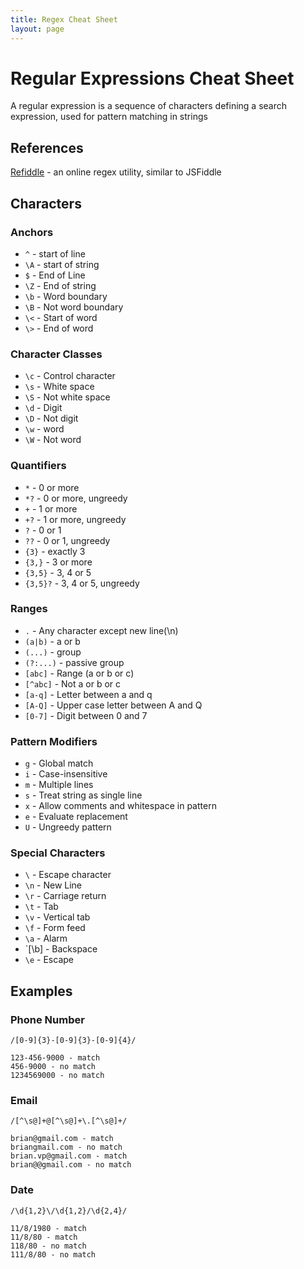 ```yaml
---
title: Regex Cheat Sheet
layout: page
---
```

# Regular Expressions Cheat Sheet

A regular expression is a sequence of characters defining a search expression, used for pattern matching in strings

## References

[Refiddle](http://refiddle.com/) - an online regex utility, similar to JSFiddle

## Characters

### Anchors

- `^`   - start of line
- `\A`  - start of string
- `$`   - End of Line
- `\Z`  - End of string
- `\b`  - Word boundary
- `\B`  - Not word boundary
- `\<`  - Start of word
- `\>`  - End of word

### Character Classes

- `\c`  - Control character
- `\s`  - White space
- `\S`  - Not white space
- `\d`  - Digit
- `\D`  - Not digit
- `\w`  - word
- `\W`  - Not word

### Quantifiers

- `*`   - 0 or more
- `*?`  - 0 or more, ungreedy
- `+`   - 1 or more
- `+?`  - 1 or more, ungreedy
- `?`   - 0 or 1
- `??`  - 0 or 1, ungreedy
- `{3}` - exactly 3
- `{3,}`    - 3 or more
- `{3,5}`   - 3, 4 or 5
- `{3,5}?`  - 3, 4 or 5, ungreedy

### Ranges

- `.`   - Any character except new line(\n)
- `(a|b)`   - a or b
- `(...)`   - group
- `(?:...)` - passive group
- `[abc]`   - Range (a or b or c)
- `[^abc]`  - Not a or b or c
- `[a-q]`   - Letter between a and q
- `[A-Q]`   - Upper case letter between A and Q
- `[0-7]`   - Digit between 0 and 7

### Pattern Modifiers

- `g`   - Global match
- `i`   - Case-insensitive
- `m`   - Multiple lines
- `s`   - Treat string as single line
- `x`   - Allow comments and whitespace in pattern
- `e`   - Evaluate replacement
- `U`   - Ungreedy pattern

### Special Characters

- `\`   - Escape character
- `\n`  - New Line
- `\r`  - Carriage return
- `\t`  - Tab
- `\v`  - Vertical tab
- `\f`  - Form feed
- `\a`  - Alarm
- `[\b] - Backspace
- `\e`  - Escape

## Examples

### Phone Number

```
/[0-9]{3}-[0-9]{3}-[0-9]{4}/
```
```
123-456-9000 - match
456-9000 - no match
1234569000 - no match
```


### Email

```
/[^\s@]+@[^\s@]+\.[^\s@]+/
```
```
brian@gmail.com - match
briangmail.com - no match
brian.vp@gmail.com - match
brian@@gmail.com - no match
```

### Date

```
/\d{1,2}\/\d{1,2}/\d{2,4}/
```
```
11/8/1980 - match
11/8/80 - match
118/80 - no match
111/8/80 - no match
```